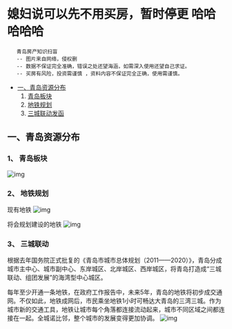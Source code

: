 # 媳妇说可以先不用买房，暂时停更 哈哈哈哈哈
	   青岛房产知识扫盲
	   -- 图片来自网络，侵权删
	   -- 数据不保证完全准确，错误之处还望海涵，如需深入使用还望自己求证。
	   -- 买房有风险，投资需谨慎 ，资料内容不保证完全正确，使用需谨慎。
* [一、青岛资源分布](#id-资源分布-)    
    1. [青岛板块](#id-板块-)  
    1. [地铁规划](#id-地铁规划-)
	1. [三城联动发函](#id-三城-)
## <a name="id-资源分布-"> 一、青岛资源分布</a>
### <a name="id-板块-"> 1、 青岛板块</a>
![img](picture/青岛板块.jpg)
### <a name="id-地铁规划-"> 2、 地铁规划</a>
现有地铁
![img](picture/现有地铁.png)

将会规划建设的地铁
![img](picture/地铁规划图.jpg)
### <a name="id-三城-">3、 三城联动</a>
根据去年国务院正式批复的《青岛市城市总体规划（2011——2020）》，青岛分成城市主中心、城市副中心、东岸城区、北岸城区、西岸城区，将青岛打造成“三城联动、组团发展”的海湾型中心城区。  

每年至少开通一条地铁，在政府工作报告中，未来5年，青岛的地铁将初步成交通网。不仅如此，地铁成网后，市民乘坐地铁1小时可畅达大青岛的三湾三城。作为城市新的交通工具，地铁让城市每个角落都连接流动起来，城市不同区域之间都连接在一起。全城诺比邻，整个城市的发展变得更加协调。
![img](picture/三城规划图.jpg)
